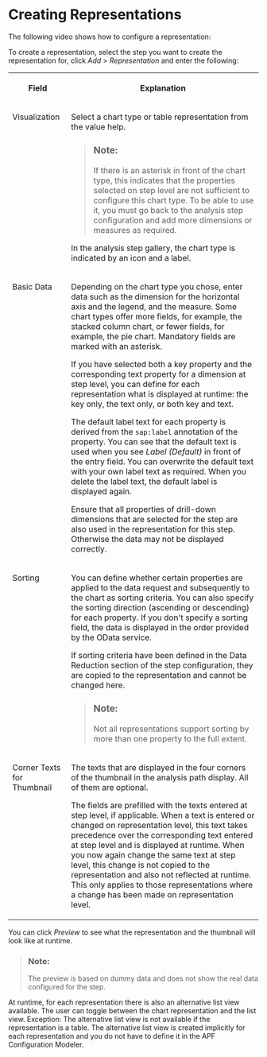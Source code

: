 <!-- loio41e2803d910146e58af6f32ee64b761d -->

# Creating Representations

The following video shows how to configure a representation:



To create a representation, select the step you want to create the representation for, click *Add* \> *Representation* and enter the following:


<table>
<tr>
<th valign="top">

Field

</th>
<th valign="top">

Explanation

</th>
</tr>
<tr>
<td valign="top">

Visualization

</td>
<td valign="top">

Select a chart type or table representation from the value help.

> ### Note:  
> If there is an asterisk in front of the chart type, this indicates that the properties selected on step level are not sufficient to configure this chart type. To be able to use it, you must go back to the analysis step configuration and add more dimensions or measures as required.

In the analysis step gallery, the chart type is indicated by an icon and a label.

</td>
</tr>
<tr>
<td valign="top">

Basic Data

</td>
<td valign="top">

Depending on the chart type you chose, enter data such as the dimension for the horizontal axis and the legend, and the measure. Some chart types offer more fields, for example, the stacked column chart, or fewer fields, for example, the pie chart. Mandatory fields are marked with an asterisk.

If you have selected both a key property and the corresponding text property for a dimension at step level, you can define for each representation what is displayed at runtime: the key only, the text only, or both key and text.

The default label text for each property is derived from the `sap:label` annotation of the property. You can see that the default text is used when you see *Label \(Default\)* in front of the entry field. You can overwrite the default text with your own label text as required. When you delete the label text, the default label is displayed again.

Ensure that all properties of drill-down dimensions that are selected for the step are also used in the representation for this step. Otherwise the data may not be displayed correctly.

</td>
</tr>
<tr>
<td valign="top">

Sorting

</td>
<td valign="top">

You can define whether certain properties are applied to the data request and subsequently to the chart as sorting criteria. You can also specify the sorting direction \(ascending or descending\) for each property. If you don't specify a sorting field, the data is displayed in the order provided by the OData service.

If sorting criteria have been defined in the Data Reduction section of the step configuration, they are copied to the representation and cannot be changed here.

> ### Note:  
> Not all representations support sorting by more than one property to the full extent.



</td>
</tr>
<tr>
<td valign="top">

Corner Texts for Thumbnail

</td>
<td valign="top">

The texts that are displayed in the four corners of the thumbnail in the analysis path display. All of them are optional.

The fields are prefilled with the texts entered at step level, if applicable. When a text is entered or changed on representation level, this text takes precedence over the corresponding text entered at step level and is displayed at runtime. When you now again change the same text at step level, this change is not copied to the representation and also not reflected at runtime. This only applies to those representations where a change has been made on representation level.

</td>
</tr>
</table>

You can click *Preview* to see what the representation and the thumbnail will look like at runtime.

> ### Note:  
> The preview is based on dummy data and does not show the real data configured for the step.

At runtime, for each representation there is also an alternative list view available. The user can toggle between the chart representation and the list view. Exception: The alternative list view is not available if the representation is a table. The alternative list view is created implicitly for each representation and you do not have to define it in the APF Configuration Modeler.

